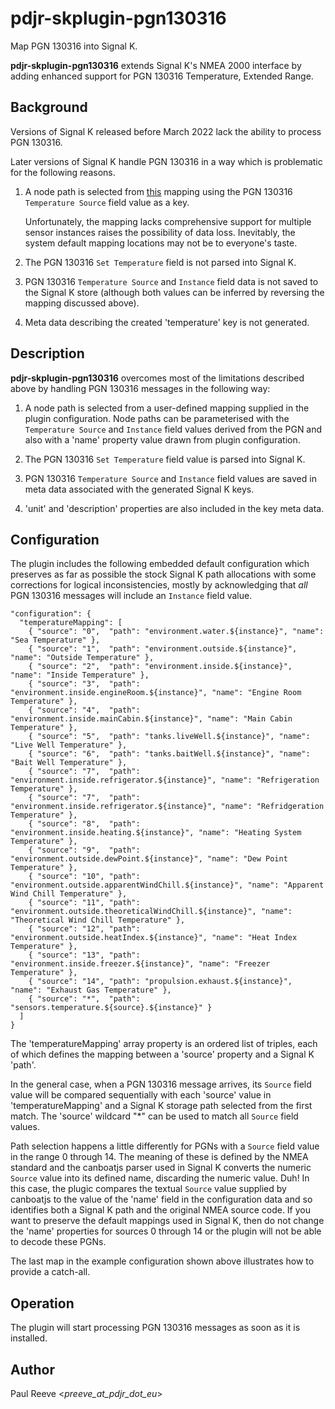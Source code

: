 # pdjr-skplugin-pgn130316

Map PGN 130316 into Signal K.

**pdjr-skplugin-pgn130316** extends Signal K's NMEA 2000 interface by
adding enhanced support for PGN 130316 Temperature, Extended Range.

## Background

Versions of Signal K released before March 2022 lack the ability to
process PGN 130316.

Later versions of Signal K handle PGN 130316 in a way which is
problematic for the following reasons.

1. A node path is selected from
   [this](https://github.com/SignalK/n2k-signalk/blob/master/temperatureMappings.js)
   mapping using the PGN 130316 ```Temperature Source``` field value
   as a key.

   Unfortunately, the mapping lacks comprehensive support for multiple
   sensor instances raises the possibility of data loss.
   Inevitably, the system default mapping locations may not be to
   everyone's taste.

2. The PGN 130316 ```Set Temperature``` field is not parsed into Signal K.

3. PGN 130316 ```Temperature Source``` and ```Instance``` field data is
   not saved to the Signal K store (although both values can be inferred
   by reversing the mapping discussed above).
   
4. Meta data describing the created 'temperature' key is not generated.

## Description

**pdjr-skplugin-pgn130316** overcomes most of the limitations described
above by handling PGN 130316 messages in the following way:

1. A node path is selected from a user-defined mapping supplied in the
   plugin configuration.
   Node paths can be parameterised with the ```Temperature Source```
   and ```Instance``` field values derived from the PGN and also with
   a 'name' property value drawn from plugin configuration.

2. The PGN 130316 ```Set Temperature``` field value is parsed into
   Signal K.

3. PGN 130316 ```Temperature Source``` and ```Instance``` field values
   are saved in meta data associated with the generated Signal K keys.

4. 'unit' and 'description' properties are also included in the key
   meta data.

## Configuration

The plugin includes the following embedded default configuration which
preserves as far as possible the stock Signal K path allocations with
some corrections for logical inconsistencies, mostly by acknowledging
that *all* PGN 130316 messages will include an ```Instance``` field
value.

```
"configuration": {
  "temperatureMapping": [
    { "source": "0",  "path": "environment.water.${instance}", "name": "Sea Temperature" },
    { "source": "1",  "path": "environment.outside.${instance}", "name": "Outside Temperature" },
    { "source": "2",  "path": "environment.inside.${instance}", "name": "Inside Temperature" },
    { "source": "3",  "path": "environment.inside.engineRoom.${instance}", "name": "Engine Room Temperature" },
    { "source": "4",  "path": "environment.inside.mainCabin.${instance}", "name": "Main Cabin Temperature" },
    { "source": "5",  "path": "tanks.liveWell.${instance}", "name": "Live Well Temperature" },
    { "source": "6",  "path": "tanks.baitWell.${instance}", "name": "Bait Well Temperature" },
    { "source": "7",  "path": "environment.inside.refrigerator.${instance}", "name": "Refrigeration Temperature" },
    { "source": "7",  "path": "environment.inside.refrigerator.${instance}", "name": "Refridgeration Temperature" },
    { "source": "8",  "path": "environment.inside.heating.${instance}", "name": "Heating System Temperature" },
    { "source": "9",  "path": "environment.outside.dewPoint.${instance}", "name": "Dew Point Temperature" },
    { "source": "10", "path": "environment.outside.apparentWindChill.${instance}", "name": "Apparent Wind Chill Temperature" },
    { "source": "11", "path": "environment.outside.theoreticalWindChill.${instance}", "name": "Theoretical Wind Chill Temperature" },
    { "source": "12", "path": "environment.outside.heatIndex.${instance}", "name": "Heat Index Temperature" },
    { "source": "13", "path": "environment.inside.freezer.${instance}", "name": "Freezer Temperature" },
    { "source": "14", "path": "propulsion.exhaust.${instance}", "name": "Exhaust Gas Temperature" },
    { "source": "*",  "path": "sensors.temperature.${source}.${instance}" }
  ]                                                             
}                                                              
```

The 'temperatureMapping' array property is an ordered list of triples,
each of which defines the mapping between a 'source' property
and a Signal K 'path'.

In the general case, when a PGN 130316 message arrives, its
```Source``` field value will be compared sequentially with each
'source' value in 'temperatureMapping' and a Signal K storage path
selected from the first match.
The 'source' wildcard "*" can be used to match all ```Source``` field
values.

Path selection happens a little differently for PGNs with a
```Source``` field value in the range 0 through 14.
The meaning of these is defined by the NMEA standard and the
canboatjs parser used in Signal K converts the numeric ```Source```
value into its defined name, discarding the numeric value.
Duh!
In this case, the plugic compares the textual ```Source``` value
supplied by canboatjs to the value of the 'name' field in the
configuration data and so identifies both a Signal K path and the
original NMEA source code.
If you want to preserve the default mappings used in Signal K, then
do not change the 'name' properties for sources 0 through 14 or the
plugin will not be able to decode these PGNs.

The last map in the example configuration shown above illustrates how
to provide a catch-all.

## Operation

The plugin will start processing PGN 130316 messages as soon as it is
installed.

## Author

Paul Reeve <*preeve_at_pdjr_dot_eu*>

